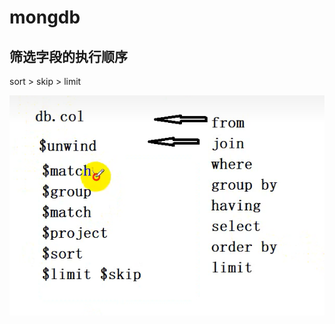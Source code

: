 mongdb
======

筛选字段的执行顺序
------------------

sort > skip > limit

![image-20240830120810314](https://raw.githubusercontent.com/Cipivious/my_try/main/img/image-20240830120810314.png)